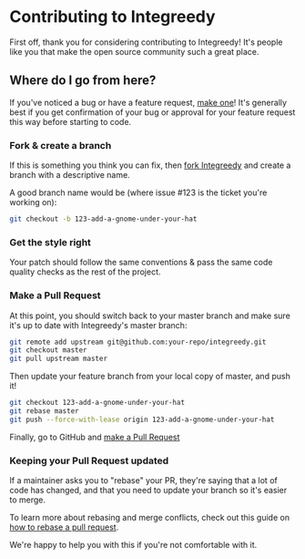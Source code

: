 # Contributing to Integreedy

First off, thank you for considering contributing to Integreedy! It's people like you that make the open source community such a great place.

## Where do I go from here?

If you've noticed a bug or have a feature request, [make one](https://github.com/your-repo/integreedy/issues/new)! It's generally best if you get confirmation of your bug or approval for your feature request this way before starting to code.

### Fork & create a branch

If this is something you think you can fix, then [fork Integreedy](https://github.com/your-repo/integreedy/fork) and create a branch with a descriptive name.

A good branch name would be (where issue #123 is the ticket you're working on):

```sh
git checkout -b 123-add-a-gnome-under-your-hat
```

### Get the style right

Your patch should follow the same conventions & pass the same code quality checks as the rest of the project.

### Make a Pull Request

At this point, you should switch back to your master branch and make sure it's up to date with Integreedy's master branch:

```sh
git remote add upstream git@github.com:your-repo/integreedy.git
git checkout master
git pull upstream master
```

Then update your feature branch from your local copy of master, and push it!

```sh
git checkout 123-add-a-gnome-under-your-hat
git rebase master
git push --force-with-lease origin 123-add-a-gnome-under-your-hat
```

Finally, go to GitHub and [make a Pull Request](https://github.com/your-repo/integreedy/compare/master...123-add-a-gnome-under-your-hat)

### Keeping your Pull Request updated

If a maintainer asks you to "rebase" your PR, they're saying that a lot of code has changed, and that you need to update your branch so it's easier to merge.

To learn more about rebasing and merge conflicts, check out this guide on [how to rebase a pull request](https://github.com/edx/edx-platform/wiki/How-to-Rebase-a-Pull-Request).

We're happy to help you with this if you're not comfortable with it. 
